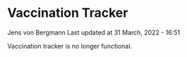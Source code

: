 Vaccination Tracker
================
Jens von Bergmann
Last updated at 31 March, 2022 - 16:51

Vaccination tracker is no longer functional.
